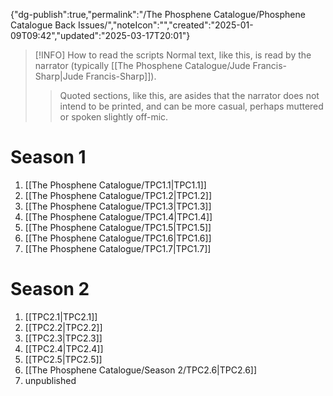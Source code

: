 
{"dg-publish":true,"permalink":"/The Phosphene Catalogue/Phosphene Catalogue Back Issues/","noteIcon":"","created":"2025-01-09T09:42","updated":"2025-03-17T20:01"}


> [!INFO] How to read the scripts
>  Normal text, like this, is read by the narrator (typically [[The Phosphene Catalogue/Jude Francis-Sharp\|Jude Francis-Sharp]]).
>> Quoted sections, like this, are asides that the narrator does not intend to be printed, and can be more casual, perhaps muttered or spoken slightly off-mic.
# Season 1
1. [[The Phosphene Catalogue/TPC1.1\|TPC1.1]]
2. [[The Phosphene Catalogue/TPC1.2\|TPC1.2]]
3. [[The Phosphene Catalogue/TPC1.3\|TPC1.3]]
4. [[The Phosphene Catalogue/TPC1.4\|TPC1.4]]
5. [[The Phosphene Catalogue/TPC1.5\|TPC1.5]]
6. [[The Phosphene Catalogue/TPC1.6\|TPC1.6]]
7. [[The Phosphene Catalogue/TPC1.7\|TPC1.7]]

# Season 2
1. [[TPC2.1\|TPC2.1]]
2. [[TPC2.2\|TPC2.2]]
3. [[TPC2.3\|TPC2.3]]
4. [[TPC2.4\|TPC2.4]]
5. [[TPC2.5\|TPC2.5]]
6. [[The Phosphene Catalogue/Season 2/TPC2.6\|TPC2.6]]
7. unpublished
